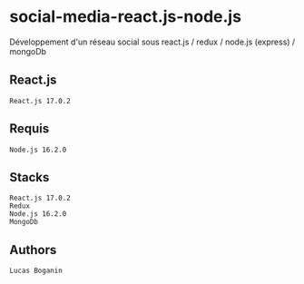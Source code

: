 # social-media-react.js-node.js

Développement d'un réseau social sous react.js / redux / node.js (express) / mongoDb

## React.js

```text
React.js 17.0.2
```

## Requis

```text
Node.js 16.2.0
```

## Stacks

```text
React.js 17.0.2
Redux
Node.js 16.2.0
MongoDb
```
	
## Authors

```text
Lucas Boganin
```
